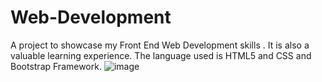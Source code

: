 # Web-Development
A project to showcase my Front End Web Development skills . It is also a valuable learning experience. The language used is HTML5 and CSS and Bootstrap Framework.
![image](https://user-images.githubusercontent.com/94919325/230763835-2d832947-07ed-4adb-bbf0-bcb0d34afaa9.png)

